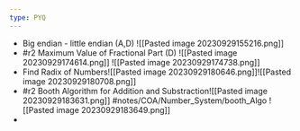```yaml
---
type: PYQ
---
```


- Big endian - little endian (A,D) 
  ![[Pasted image 20230929155216.png]]
- #r2 Maximum Value of Fractional Part (D) 
  ![[Pasted image 20230929174614.png]]
	![[Pasted image 20230929174738.png]]
- Find Radix of Numbers![[Pasted image 20230929180646.png]]![[Pasted image 20230929180708.png]]
- #r2 Booth Algorithm for Addition and Substraction![[Pasted image 20230929183631.png]] #notes/COA/Number_System/booth_Algo ![[Pasted image 20230929183649.png]]
- 